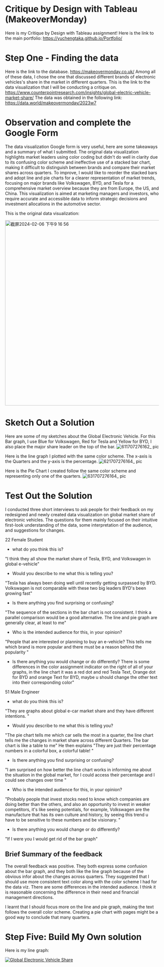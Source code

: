 # Critique by Design with Tableau (MakeoverMonday)
Here is my Critique by Design with Tableau assignment!
Here is the link to the main portfolio: https://yuchengtaka.github.io/Portfolio/
# Step One - Finding the data 
Here is the link to the database. https://makeovermonday.co.uk/
Among all of these data, I chose the one that discussed different brands of electronic vehicles's share in the market in different quarters. This is the link to the data visualization that I will be conducting a critique on. https://www.counterpointresearch.com/insights/global-electric-vehicle-market-share/
The data was obtained in the following link: 
https://data.world/makeovermonday/2023w7
# Observation and complete the Google Form
The data visualization Google form is very useful, here are some takeaways and a summary of what I submitted. 
The original data visualization highlights market leaders using color coding but didn't do well in clarity due to its confusing color scheme and ineffective use of a stacked bar chart, making it difficult to distinguish between brands and compare their market shares across quarters. To improve, I would like to reorder the stacked bars and adopt line and pie charts for a clearer representation of market trends, focusing on major brands like Volkswagen, BYD, and Tesla for a comprehensive market overview because they are from Europe, the US, and China. This visualization is aimed at marketing managers and investors, who require accurate and accessible data to inform strategic decisions and investment allocations in the automotive sector.

This is the original data visualization: 

<img width="605" alt="截屏2024-02-06 下午9 16 56" src="https://github.com/YuchengTaka/Portfolio/assets/157436551/53a0e9f1-98cc-454f-866c-ba7f11c3a9f9">

# Sketch Out a Solution 
Here are some of my sketches about the Global Electronic Vehicle. 
For this Bar graph, I use Blue for Volkswagen, Red for Tesla and Yellow for BYD, I also place the major share leader on the top of the bar. 
![611707276162_ pic](https://github.com/YuchengTaka/Portfolio/assets/157436551/653fcc3a-0b2f-473f-8237-6c20bffd312b)

Here is the line graph I plotted with the same color scheme. The x-axis is the Quarters and the y-axis is the percentage. 
![621707276164_ pic](https://github.com/YuchengTaka/Portfolio/assets/157436551/55517d4f-bf82-46ac-b6c6-b42d9f13fdd4)

Here is the Pie Chart I created follow the same color scheme and representing only one of the quarters. 
![631707276164_ pic](https://github.com/YuchengTaka/Portfolio/assets/157436551/f249d704-fa9d-40c7-ba60-cd7ff809f6ce)

# Test Out the Solution
I conducted three short interviews to ask people for their feedback on my redesigned and newly created data visualization on global market share of electronic vehicles. The questions for them mainly focused on their intuitive first-look understanding of the data, some interpretation of the audience, and suggestions for changes. 

22 Female Student

- what do you think this is?

"I think they all show the market share of Tesla, BYD, and Volkswagen in global e-vehicle"

- Would you describe to me what this is telling you?

"Tesla has always been doing well until recently getting surpassed by BYD. Volkswagen is not comparable with these two big leaders
  BYD's been growing fast"
- Is there anything you find surprising or confusing?

"The sequence of the sections in the bar chart is not consistent. I think a parallel comparison would be a good alternative. The line and pie graph are generally clear, at least to me"
- Who is the intended audience for this, in your opinion?

"People that are interested or planning to buy an e-vehicle? This tells me which brand is more popular and there must be a reason behind the popularity "
- Is there anything you would change or do differently?
There is some differences in the color assignment indicator on the right of all of your graphs, in the line chart it was a red dot and red Tesla Text, Orange dot for BYD and orange Text for BYD, maybe u should change the other text into their corresponding color"

51 Male Engineer

- what do you think this is?

"They are graphs about global e-car market share and they have different intentions. "
- Would you describe to me what this is telling you?

"The pie chart tells me which car sells the most in a quarter, the line chart tells me the changes in market share across different Quarters. The bar chart is like a table to me" He then explains "They are just their percentage numbers in a colorful box, a colorful table! "

- Is there anything you find surprising or confusing?

"I am surprised on how better the line chart works in informing me about the situation in the global market, for I could access their percentage and I could see changes over time "
- Who is the intended audience for this, in your opinion?

"Probably people that invest stocks need to know which companies are doing better than the others, and also an opportunity to invest in weaker competitors, it's like seeing potentials, for example, Volkswagen are the manufacture that has its own culture and history, by seeing this trend u have to be sensitive to these numbers and be visionary. "

- Is there anything you would change or do differently?

"If I were you I would get rid of the bar graph"

## Brief Summary of the feedback
The overall feedback was positive. They both express some confusion about the bar graph, and they both like the line graph because of the obvious infor about the changes across quarters. They suggested that I should use more consistent text color along with the color scheme I had for the data viz. There are some differences in the intended audience. I think it is reasonable concerning the difference in their need and financial management directions. 

I learnt that I should focus more on the line and pie graph, making the text follows the overall color scheme. Creating a pie chart with pages might be a good way to conclude that many quarters. 

# Step Five: Build My Own solution
Here is my line graph:

<div class='tableauPlaceholder' id='viz1707279386515' style='position: relative'><noscript><a href='#'><img alt='Global Electronic Vehicle Share ' src='https:&#47;&#47;public.tableau.com&#47;static&#47;images&#47;Pa&#47;Part3DebtGDP&#47;Sheet2&#47;1_rss.png' style='border: none' /></a></noscript><object class='tableauViz'  style='display:none;'><param name='host_url' value='https%3A%2F%2Fpublic.tableau.com%2F' /> <param name='embed_code_version' value='3' /> <param name='site_root' value='' /><param name='name' value='Part3DebtGDP&#47;Sheet2' /><param name='tabs' value='no' /><param name='toolbar' value='yes' /><param name='static_image' value='https:&#47;&#47;public.tableau.com&#47;static&#47;images&#47;Pa&#47;Part3DebtGDP&#47;Sheet2&#47;1.png' /> <param name='animate_transition' value='yes' /><param name='display_static_image' value='yes' /><param name='display_spinner' value='yes' /><param name='display_overlay' value='yes' /><param name='display_count' value='yes' /><param name='language' value='en-US' /><param name='filter' value='publish=yes' /></object></div>            

<script type='text/javascript'>                    
 var divElement = document.getElementById('viz1707279386515');                    
 var vizElement = divElement.getElementsByTagName('object')[0];                    
 vizElement.style.width='100%';vizElement.style.height=(divElement.offsetWidth*0.75)+'px';                    
 var scriptElement = document.createElement('script');                    
 scriptElement.src = 'https://public.tableau.com/javascripts/api/viz_v1.js';                    
 vizElement.parentNode.insertBefore(scriptElement, vizElement);                
</script>
